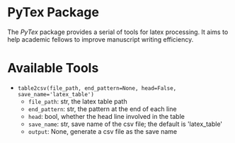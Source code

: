 # PyTex Package

The *PyTex* package provides a serial of tools for latex processing.
It aims to help academic fellows to improve manuscript writing efficiency.

# Available Tools
+ `table2csv(file_path, end_pattern=None, head=False, save_name='latex_table')`
    + `file_path`: str, the latex table path
    + `end_pattern`: str, the pattern at the end of each line
    + `head`: bool, whether the head line involved in the table
    + `save_name`: str, save name of the csv file; the default is 'latex_table'
    + `output`: None, generate a csv file as the save name 